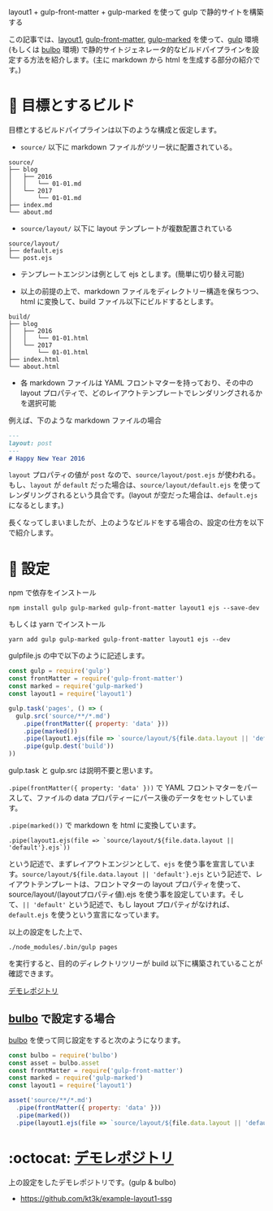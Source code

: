 layout1 + gulp-front-matter + gulp-marked を使って gulp で静的サイトを構築する

この記事では、[layout1][layout1], [gulp-front-matter][gulp-front-matter], [gulp-marked][gulp-marked] を使って、[gulp][gulp] 環境 (もしくは [bulbo][bulbo] 環境) で静的サイトジェネレータ的なビルドパイプラインを設定する方法を紹介します。(主に markdown から html を生成する部分の紹介です。)

# :dart: 目標とするビルド

目標とするビルドパイプラインは以下のような構成と仮定します。

- `source/` 以下に markdown ファイルがツリー状に配置されている。

```:markdownファイル配置例
source/
├── blog
│   ├── 2016
│   │   └── 01-01.md
│   └── 2017
│       └── 01-01.md
├── index.md
└── about.md
```
- `source/layout/` 以下に layout テンプレートが複数配置されている

```:レイアウトテンプレート配置例
source/layout/
├── default.ejs
└── post.ejs
```

- テンプレートエンジンは例として ejs とします。(簡単に切り替え可能)

- 以上の前提の上で、markdown ファイルをディレクトリー構造を保ちつつ、html に変換して、build ファイル以下にビルドするとします。

```:ビルド結果例
build/
├── blog
│   ├── 2016
│   │   └── 01-01.html
│   └── 2017
│       └── 01-01.html
├── index.html
└── about.html
```

- 各 markdown ファイルは YAML フロントマターを持っており、その中の layout プロパティで、どのレイアウトテンプレートでレンダリングされるかを選択可能

例えば、下のような markdown ファイルの場合

```md
---
layout: post
---
# Happy New Year 2016
```

`layout` プロパティの値が `post` なので、`source/layout/post.ejs` が使われる。もし、`layout` が `default` だった場合は、`source/layout/default.ejs` を使ってレンダリングされるという具合です。(layout が空だった場合は、`default.ejs` になるとします。)

長くなってしまいましたが、上のようなビルドをする場合の、設定の仕方を以下で紹介します。

# :wrench: 設定

npm で依存をインストール

    npm install gulp gulp-marked gulp-front-matter layout1 ejs --save-dev

もしくは yarn でインストール

    yarn add gulp gulp-marked gulp-front-matter layout1 ejs --dev
    

gulpfile.js の中で以下のように記述します。

```js:gulpfile.js
const gulp = require('gulp')
const frontMatter = require('gulp-front-matter')
const marked = require('gulp-marked')
const layout1 = require('layout1')

gulp.task('pages', () => (
  gulp.src('source/**/*.md')
    .pipe(frontMatter({ property: 'data' })) 
    .pipe(marked())
    .pipe(layout1.ejs(file => `source/layout/${file.data.layout || 'default'}.ejs`))
    .pipe(gulp.dest('build'))
))
```

gulp.task と gulp.src は説明不要と思います。

`.pipe(frontMatter({ property: 'data' }))` で YAML フロントマターをパースして、ファイルの data プロパティーにパース後のデータをセットしています。

`.pipe(marked())` で markdown を html に変換しています。

```
.pipe(layout1.ejs(file => `source/layout/${file.data.layout || 'default'}.ejs`))
```

という記述で、まずレイアウトエンジンとして、`ejs` を使う事を宣言しています。`source/layout/${file.data.layout || 'default'}.ejs` という記述で、レイアウトテンプレートは、フロントマターの layout プロパティを使って、source/layout/(layoutプロパティ値).ejs を使う事を設定しています。そして、`|| 'default'` という記述で、もし layout プロパティがなければ、`default.ejs` を使うという宣言になっています。

以上の設定をした上で、

    ./node_modules/.bin/gulp pages
    
を実行すると、目的のディレクトリツリーが build 以下に構築されていることが確認できます。

[デモレポジトリ][demo]

## [bulbo][bulbo] で設定する場合

[bulbo][bulbo] を使って同じ設定をすると次のようになります。

```js:bulbofile.js
const bulbo = require('bulbo')
const asset = bulbo.asset
const frontMatter = require('gulp-front-matter')
const marked = require('gulp-marked')
const layout1 = require('layout1')

asset('source/**/*.md')
  .pipe(frontMatter({ property: 'data' }))
  .pipe(marked())
  .pipe(layout1.ejs(file => `source/layout/${file.data.layout || 'default'}.ejs`))
```

# :octocat: [デモレポジトリ][demo]

上の設定をしたデモレポジトリです。(gulp & bulbo)

- https://github.com/kt3k/example-layout1-ssg

[gulp]: https://gulpjs.org/
[bulbo]: https://github.com/kt3k/bulbo
[layout1]: https://github.com/kt3k/layout1
[gulp-front-matter]: https://npm.im/gulp-front-matter
[gulp-marked]: https://npm.im/gulp-marked
[demo]: https://github.com/kt3k/example-layout1-ssg